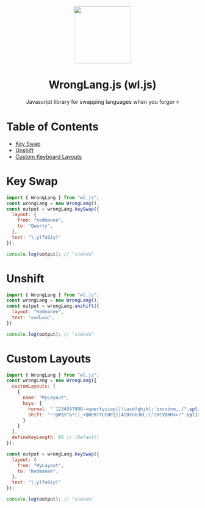 <p align="center">
  <img src="https://raw.githubusercontent.com/wrong-lang/WrongLang-Solid/main/public/web.png" width="150">
  <h1 align="center">
    WrongLang.js (wl.js)
  </h1>
  <p align="center">
    Javascript library for swapping languages when you forgor 💀
  </p>
</p>

# Table of Contents

- [Key Swap](#key-swap)
- [Unshift](#unshift)
- [Custom Keyboard Layouts](#custom-keyboard-layouts)

# Key Swap

```js
import { WrongLang } from "wl.js";
const wrongLang = new WrongLang();
const output = wrongLang.keySwap({
  layout: {
    from: "Kedmanee",
    to: "Qwerty",
  },
  text: "l;ylfu8iy["
});

console.log(output); // "สวัสดีครับ"
```

# Unshift

```js
import { WrongLang } from "wl.js";
const wrongLang = new WrongLang();
const output = wrongLang.unshift({
  layout: "Kedmanee",
  text: "ศซํศโ๊๕ณํฐ",
})

console.log(output); // "สวัสดีครับ"
```

# Custom Layouts

```js
import { WrongLang } from "wl.js";
const wrongLang = new WrongLang({
  customLayouts: [
    {
      name: "MyLayout",
      keys: {
        normal: "`1234567890-=qwertyuiop[]\\asdfghjkl;'zxcvbnm,./".split(""),
        shift: "~!@#$%^&*()_+QWERTYUIOP{}|ASDFGHJKL:\"ZXCVBNM<>?".split("")
      }
    }
  ],
  defineKeyLength: 93 // (Default)
});

const output = wrongLang.keySwap({
  layout: {
    from: "MyLayout",
    to: "Kedmanee",
  },
  text: "l;ylfu8iy["
});

console.log(output); // "สวัสดีครับ"
```